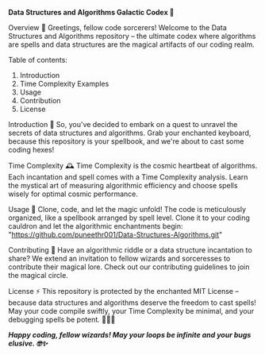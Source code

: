 **Data Structures and Algorithms Galactic Codex 🌌**

Overview
🚀 Greetings, fellow code sorcerers! Welcome to the Data Structures and Algorithms repository – the ultimate codex where algorithms are spells and data structures are the magical artifacts of our coding realm.


Table of contents:
1. Introduction
2. Time Complexity Examples
3. Usage
4. Contribution
5. License

Introduction
🧙 So, you've decided to embark on a quest to unravel the secrets of data structures and algorithms. Grab your enchanted keyboard, because this repository is your spellbook, and we're about to cast some coding hexes!

Time Complexity
🕰️ Time Complexity is the cosmic heartbeat of algorithms. Each incantation and spell comes with a Time Complexity analysis. Learn the mystical art of measuring algorithmic efficiency and choose spells wisely for optimal cosmic performance.

Usage
🌟 Clone, code, and let the magic unfold! The code is meticulously organized, like a spellbook arranged by spell level. Clone it to your coding cauldron and let the algorithmic enchantments begin: "https://github.com/puneethr001/Data-Structures-Algorithms.git"

Contributing
🧝 Have an algorithmic riddle or a data structure incantation to share? We extend an invitation to fellow wizards and sorceresses to contribute their magical lore. Check out our contributing guidelines to join the magical circle.

License
⚡ This repository is protected by the enchanted MIT License – because data structures and algorithms deserve the freedom to cast spells! May your code compile swiftly, your Time Complexity be minimal, and your debugging spells be potent. 🧙‍♂️🔮

***Happy coding, fellow wizards! May your loops be infinite and your bugs elusive. 🤓✨***







